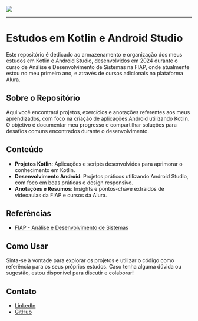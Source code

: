 <a>
<img src="https://wakatime.com/badge/user/3a7360a7-6c62-47f0-8e1f-5d37d04c144d/project/ac794093-d1fc-44d1-a88a-08a36a7053e0.svg">
</a>

---
# Estudos em Kotlin e Android Studio 

Este repositório é dedicado ao armazenamento e organização dos meus estudos em Kotlin e Android Studio, desenvolvidos em 2024 durante o curso de Análise e Desenvolvimento de Sistemas na FIAP, onde atualmente estou no meu primeiro ano, e através de cursos adicionais na plataforma Alura.

## Sobre o Repositório

Aqui você encontrará projetos, exercícios e anotações referentes aos meus aprendizados, com foco na criação de aplicações Android utilizando Kotlin. O objetivo é documentar meu progresso e compartilhar soluções para desafios comuns encontrados durante o desenvolvimento.

## Conteúdo

- **Projetos Kotlin**: Aplicações e scripts desenvolvidos para aprimorar o conhecimento em Kotlin.
- **Desenvolvimento Android**: Projetos práticos utilizando Android Studio, com foco em boas práticas e design responsivo.
- **Anotações e Resumos**: Insights e pontos-chave extraídos de videoaulas da FIAP e cursos da Alura.

## Referências

- [FIAP - Análise e Desenvolvimento de Sistemas](https://www.fiap.com.br/)

## Como Usar

Sinta-se à vontade para explorar os projetos e utilizar o código como referência para os seus próprios estudos. Caso tenha alguma dúvida ou sugestão, estou disponível para discutir e colaborar!

## Contato

- [LinkedIn](https://www.linkedin.com/in/maria-eduarda-ciarini-b97ab6270/)
- [GitHub](https://github.com/MariaEduarda-Ciarini)
